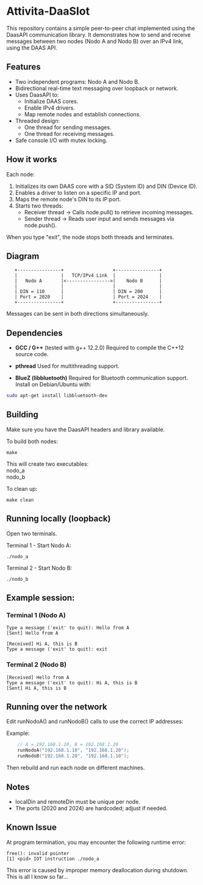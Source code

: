 # Attivita-DaaSIot

This repository contains a simple peer-to-peer chat implemented using the DaasAPI communication library. It demonstrates how to send and receive messages between two nodes (Nodo A and Nodo B) over an IPv4 link, using the DAAS API.

Features
--------
- Two independent programs: Nodo A and Nodo B.
- Bidirectional real-time text messaging over loopback or network.
- Uses DaasAPI to:
  - Initialize DAAS cores.
  - Enable IPv4 drivers.
  - Map remote nodes and establish connections.
- Threaded design:
  - One thread for sending messages.
  - One thread for receiving messages.
- Safe console I/O with mutex locking.

How it works
------------
Each node:
1. Initializes its own DAAS core with a SID (System ID) and DIN (Device ID).
2. Enables a driver to listen on a specific IP and port.
3. Maps the remote node's DIN to its IP:port.
4. Starts two threads:
   - Receiver thread -> Calls node.pull() to retrieve incoming messages.
   - Sender thread   -> Reads user input and sends messages via node.push().

When you type "exit", the node stops both threads and terminates.

Diagram
-------------
       +----------------+                  +----------------+
       |                |   TCP/IPv4 Link  |                |
       |   Nodo A       |<---------------->|    Nodo B      |
       |                |                  |                |
       | DIN = 110      |                  | DIN = 200      |
       | Port = 2020    |                  | Port = 2024    |
       +----------------+                  +----------------+

Messages can be sent in both directions simultaneously.

Dependencies
---
- **GCC / G++** (tested with g++ 12.2.0) 
  Required to compile the C++12 source code.

- **pthread** 
  Used for multithreading support.

- **BlueZ (libbluetooth)** 
  Required for Bluetooth communication support. 
  Install on Debian/Ubuntu with: 
```bash
sudo apt-get install libbluetooth-dev
```

Building
--------
Make sure you have the DaasAPI headers and library available.

To build both nodes:
```shell 
make 
```

This will create two executables:\
    nodo_a\
    nodo_b

To clean up:
```shell
make clean
```

Running locally (loopback)
--------------------------
Open two terminals.

Terminal 1 - Start Nodo A:
```shell
./nodo_a
```

Terminal 2 - Start Nodo B:
```shell
./nodo_b
```

Example session:
----------------
### Terminal 1 (Nodo A)
```shell
Type a message ('exit' to quit): Hello from A
[Sent] Hello from A
```
```shell
[Received] Hi A, this is B
Type a message ('exit' to quit): exit
```
### Terminal 2 (Nodo B)
```shell
[Received] Hello from A
Type a message ('exit' to quit): Hi A, this is B
[Sent] Hi A, this is B
```

Running over the network
------------------------
Edit runNodoA() and runNodoB() calls to use the correct IP addresses:

Example:
```cpp
    // A = 192.168.1.10, B = 192.168.1.20
    runNodoA("192.168.1.10", "192.168.1.20");
    runNodoB("192.168.1.20", "192.168.1.10");
```

Then rebuild and run each node on different machines.

Notes
-----
- localDin and remoteDin must be unique per node.
- The ports (2020 and 2024) are hardcoded; adjust if needed.

Known Issue
---
At program termination, you may encounter the following runtime error:
```shell
free(): invalid pointer
[1] <pid> IOT instruction ./nodo_a
```
This error is caused by improper memory deallocation during shutdown. This is all I know so far...
